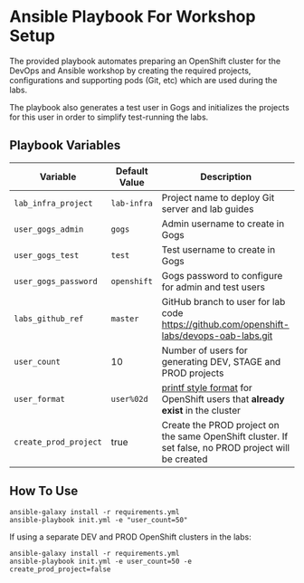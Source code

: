 Ansible Playbook For Workshop Setup
=========

The provided playbook automates preparing an OpenShift cluster for the DevOps and Ansible 
workshop by creating the required projects, configurations and supporting pods (Git, etc) which 
are used during the labs.

The playbook also generates a test user in Gogs and initializes the projects for this user in 
order to simplify test-running the labs.


Playbook Variables
------------

| Variable              | Default Value | Description   |
|-----------------------|---------------|---------------|
|`lab_infra_project`    | `lab-infra`   | Project name to deploy Git server and lab guides  |
|`user_gogs_admin`      | `gogs`        | Admin username to create in Gogs |
|`user_gogs_test`       | `test`        | Test username to create in Gogs |
|`user_gogs_password`   | `openshift`   | Gogs password to configure for admin and test users |
|`labs_github_ref`      | `master`      | GitHub branch to user for lab code https://github.com/openshift-labs/devops-oab-labs.git |
|`user_count`           | 10            | Number of users for generating DEV, STAGE and PROD projects |
|`user_format`          | `user%02d`    | [printf style format](https://en.wikipedia.org/wiki/Printf_format_string) for OpenShift users that __already exist__ in the cluster |
|`create_prod_project`  | true          | Create the PROD project on the same OpenShift cluster. If set false, no PROD project will be created |

How To Use
------------

```
ansible-galaxy install -r requirements.yml
ansible-playbook init.yml -e "user_count=50"
```

If using a separate DEV and PROD OpenShift clusters in the labs:
```
ansible-galaxy install -r requirements.yml
ansible-playbook init.yml -e user_count=50 -e create_prod_project=false
```